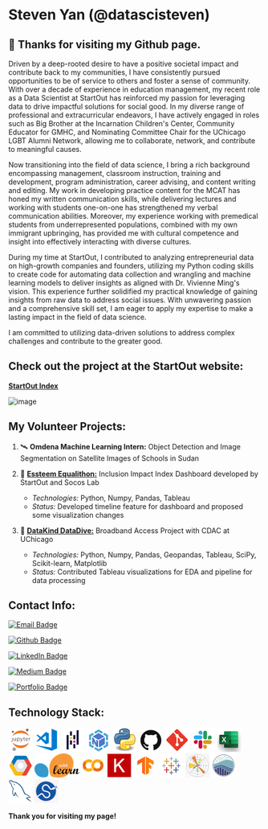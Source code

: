 # Steven Yan (@datascisteven) 

## 👋 **Thanks for visiting my Github page.**

Driven by a deep-rooted desire to have a positive societal impact and contribute back to my communities, I have consistently pursued opportunities to be of service to others and foster a sense of community. With over a decade of experience in education management, my recent role as a Data Scientist at StartOut has reinforced my passion for leveraging data to drive impactful solutions for social good. In my diverse range of professional and extracurricular endeavors, I have actively engaged in roles such as Big Brother at the Incarnation Children's Center, Community Educator for GMHC, and Nominating Committee Chair for the UChicago LGBT Alumni Network, allowing me to collaborate, network, and contribute to meaningful causes. 

Now transitioning into the field of data science, I bring a rich background encompassing management, classroom instruction, training and development, program administration, career advising, and content writing and editing. My work in developing practice content for the MCAT has honed my written communication skills, while delivering lectures and working with students one-on-one has strengthened my verbal communication abilities. Moreover, my experience working with premedical students from underrepresented populations, combined with my own immigrant upbringing, has provided me with cultural competence and insight into effectively interacting with diverse cultures.

During my time at StartOut, I contributed to analyzing entrepreneurial data on high-growth companies and founders, utilizing my Python coding skills to create code for automating data collection and wrangling and machine learning models to deliver insights as aligned with Dr. Vivienne Ming's vision. This experience further solidified my practical knowledge of gaining insights from raw data to address social issues.  With unwavering passion and a comprehensive skill set, I am eager to apply my expertise to make a lasting impact in the field of data science. 

I am committed to utilizing data-driven solutions to address complex challenges and contribute to the greater good.


## **Check out the project at the StartOut website:**

[**StartOut Index**](https://www.startout.org/index)

![image](https://github.com/datascisteven/datascisteven/assets/591592/b9c0f738-f453-4515-ae28-5498f6caeb4b)


## **My Volunteer Projects:**

1.  🛰 **Omdena Machine Learning Intern:** Object Detection and Image Segmentation on Satellite Images of Schools in Sudan

2.  🕺 [**Essteem Equalithon:**](https://bit.ly/StartOut-Dashboard) Inclusion Impact Index Dashboard developed by StartOut and Socos Lab
	- _Technologies:_  Python, Numpy, Pandas, Tableau
	- _Status:_  Developed timeline feature for dashboard and proposed some visualization changes

3.  📡 [**DataKind DataDive:**](https://bit.ly/DataKind-CDAC) Broadband Access Project with CDAC at UChicago
	- _Technologies:_   Python, Numpy, Pandas, Geopandas, Tableau, SciPy, Scikit-learn, Matplotlib
	- _Status:_  Contributed Tableau visualizations for EDA and pipeline for data processing


## **Contact Info:**

[![Email Badge](https://img.shields.io/static/v1?label=Email&message=datascisteven@gmail.com&color=8b0000&style=for-the-badge&logo=GMail&logoColor=white&logoWidth=30)](mailto:datascisteven@gmail.com)

[![Github Badge](https://img.shields.io/static/v1?label=GitHub&message=@datascisteven&color=9966CC&style=for-the-badge&logo=GitHub&logoWidth=30)](https://bit.ly/stevens_github)

[![LinkedIn Badge](https://img.shields.io/static/v1?label=LinkedIn&message=@datascisteven&color=0A66C2&style=for-the-badge&logo=LinkedIn&logoWidth=30)](https://bit.ly/stevens_linkedin)

[![Medium Badge](https://img.shields.io/static/v1?label=Medium&message=@datascisteven&color=003366&style=for-the-badge&logo=Medium&logoWidth=30)](https://bit.ly/stevens_medium)

[![Portfolio Badge](https://img.shields.io/static/v1?label=Website&message=datascisteven.github.io&color=FF6600&style=for-the-badge&logo=GoogleChrome&logoColor=white&logoWidth=30)](https://bit.ly/stevens_portfolio)


## **Technology Stack:**
                    
<img src='skills/jupyter48.png'> <img src='skills/vscode48.png'> <img src='skills/pandas48.png'> <img src='skills/numpy48.png'> <img src='skills/python48.png'> <img src='skills/github48.png'> <img src='skills/git48.png'> <img src='skills/slack48.png'> <img src='skills/excel48.png'> <img src='skills/gcp48.png'> 
<img src='skills/scikit-learn48.png'> <img src='skills/colab48.png'> <img src='skills/keras48.png'> <img src='skills/tensorflow48.png'> <img src='skills/tableau48.png'> <img src='skills/matplotlib48.png'> <img src='skills/seaborn48.png'> <img src='skills/mysql48.png'> <img src='skills/scipy48.png'>


**Thank you for visiting my page!**

